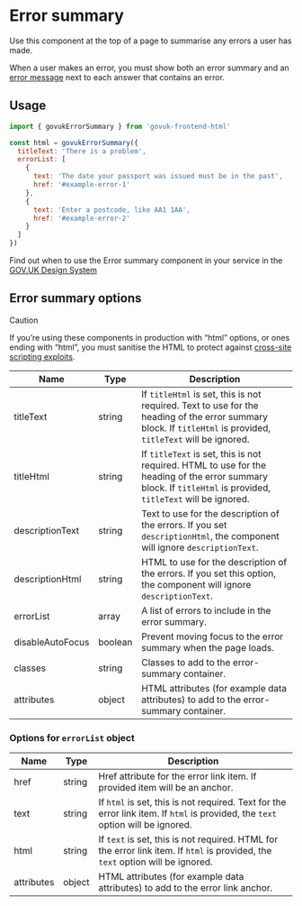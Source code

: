 # Error summary

Use this component at the top of a page to summarise any errors a user has made.

When a user makes an error, you must show both an error summary and an [error message](https://design-system.service.gov.uk/components/error-message/) next to each answer that contains an error.

## Usage

```javascript
import { govukErrorSummary } from 'govuk-frontend-html'

const html = govukErrorSummary({
  titleText: 'There is a problem',
  errorList: [
    {
      text: 'The date your passport was issued must be in the past',
      href: '#example-error-1'
    },
    {
      text: 'Enter a postcode, like AA1 1AA',
      href: '#example-error-2'
    }
  ]
})
```

Find out when to use the Error summary component in your service in the [GOV.UK Design System](https://design-system.service.gov.uk/components/error-summary/)

## Error summary options

> [!CAUTION]
> If you’re using these components in production with “html” options, or ones ending with “html”, you must sanitise the HTML to protect against [cross-site scripting exploits](https://developer.mozilla.org/en-US/docs/Glossary/Cross-site_scripting).

| Name | Type | Description |
| ---- | ---- | ----------- |
| titleText | string | If `titleHtml` is set, this is not required. Text to use for the heading of the error summary block. If `titleHtml` is provided, `titleText` will be ignored. |
| titleHtml | string | If `titleText` is set, this is not required. HTML to use for the heading of the error summary block. If `titleHtml` is provided, `titleText` will be ignored. |
| descriptionText | string | Text to use for the description of the errors. If you set `descriptionHtml`, the component will ignore `descriptionText`. |
| descriptionHtml | string | HTML to use for the description of the errors. If you set this option, the component will ignore `descriptionText`. |
| errorList | array | A list of errors to include in the error summary. |
| disableAutoFocus | boolean | Prevent moving focus to the error summary when the page loads. |
| classes | string | Classes to add to the error-summary container. |
| attributes | object | HTML attributes (for example data attributes) to add to the error-summary container. |


### Options for `errorList` object

| Name | Type | Description |
| ---- | ---- | ----------- |
| href | string | Href attribute for the error link item. If provided item will be an anchor. |
| text | string | If `html` is set, this is not required. Text for the error link item. If `html` is provided, the `text` option will be ignored. |
| html | string | If `text` is set, this is not required. HTML for the error link item. If `html` is provided, the `text` option will be ignored. |
| attributes | object | HTML attributes (for example data attributes) to add to the error link anchor. |
